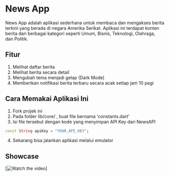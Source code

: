 # News App

News App adalah aplikasi sederhana untuk membaca dan mengakses berita terkini yang berada di negara Amerika Serikat. Aplikasi ini terdapat konten berita dari berbagai kategori seperti Umum, Bisnis, Teknologi, Olahraga, dan Politik.

## Fitur
1. Melihat daftar berita
2. Melihat berita secara detail
3. Mengubah tema menjadi gelap (Dark Mode)
4. Memberikan notifikasi berita terbaru secara acak setiap jam 10 pagi

## Cara Memakai Aplikasi Ini

1. Fork projek ini
2. Pada folder lib/core/ , buat file bernama 'constants.dart'
3. Isi file tersebut dengan kode yang menyimpan API Key dari NewsAPI 
```dart
const String apiKey = "YOUR_API_KEY";
```
4. Sekarang bisa jalankan aplikasi melalui emulator

## Showcase

[![Watch the video](https://drive.google.com/file/d/1mskCTSm8LKC8eVeJzwlrz5kw82rdgD7q/view?usp=sharing)]
